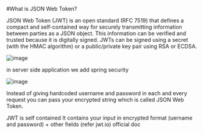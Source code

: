 #What is JSON Web Token?

JSON Web Token (JWT) is an open standard (RFC 7519) that defines a compact and self-contained way for securely transmitting information between parties as a JSON object. This information can be verified and trusted because it is digitally signed. JWTs can be signed using a secret (with the HMAC algorithm) or a public/private key pair using RSA or ECDSA.

![image](https://github.com/swati-wanjari/spring-security-jwt-example/assets/146084843/d2687670-7ce7-4ae7-ae63-6fd5eafcd4af)

in server side application we add spring security

![image](https://github.com/swati-wanjari/spring-security-jwt-example/assets/146084843/7f0c0b53-a7fa-4ed7-b885-760f9faa8f8b)

Instead of giving hardcoded username and password in each and every request you can pass your encrypted string which is called JSON Web Token.

JWT is self contained
It contains your input in encrypted format (uername and password) + other fields (refer jwt.io) official doc
